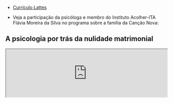 * [Currículo Lattes](http://lattes.cnpq.br/8727648413312448)

* Veja a participação da psicóloga e membro do Instituto Acolher-ITA Flávia Moreira da Silva no programa sobre a família da Canção Nova:

## A psicologia por trás da nulidade matrimonial

<div class="videoWrapper">
  <iframe width="100%" src="https://www.youtube.com/embed/SoU75RkelV0" allow="accelerometer; autoplay; clipboard-write; encrypted-media; gyroscope; picture-in-picture" allowfullscreen></iframe>
</div>

